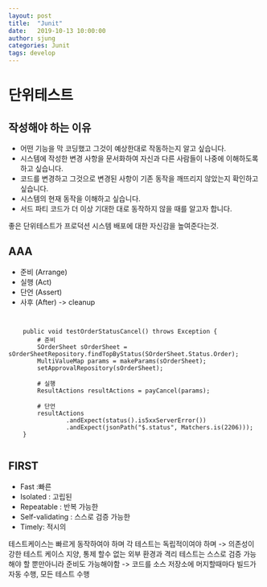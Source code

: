```yaml
---
layout: post
title:  "Junit"
date:   2019-10-13 10:00:00
author: sjung
categories: Junit
tags: develop
---
```




# 단위테스트

## 작성해야 하는 이유
* 어떤 기능을 막 코딩했고 그것이 예상한대로 작동하는지 알고 싶습니다.
* 시스템에 작성한 변경 사항을 문서화하여 자신과 다른 사람들이 나중에 이해하도록 하고 싶습니다.
* 코드를 변경하고 그것으로 변경된 사항이 기존 동작을 깨뜨리지 않았는지 확인하고 싶습니다.
* 시스템의 현재 동작을 이해하고 싶습니다.
* 서드 파티 코드가 더 이상 기대한 대로 동작하지 않을 때를 알고자 합니다.

좋은 단위테스트가 프로덕션 시스템 배포에 대한 자신감을 높여준다는것.


## AAA
* 준비 (Arrange)
* 실행 (Act)
* 단언 (Assert)
* 사후 (After) -> cleanup

<pre><code>

    public void testOrderStatusCancel() throws Exception {
        # 준비
        SOrderSheet sOrderSheet = sOrderSheetRepository.findTopByStatus(SOrderSheet.Status.Order);
        MultiValueMap params = makeParams(sOrderSheet);
        setApprovalRepository(sOrderSheet);
        
        # 실행
        ResultActions resultActions = payCancel(params);
        
        # 단언
        resultActions
                .andExpect(status().is5xxServerError())
                .andExpect(jsonPath("$.status", Matchers.is(2206)));
    }

</code></pre>


## FIRST
* Fast :빠른
* Isolated : 고립된
* Repeatable : 반복 가능한
* Self-validating : 스스로 검증 가능한
* Timely: 적시의

테스트케이스는 빠르게 동작하여야 하며
각 테스트는 독립적이여야 하며 -> 의존성이 강한 테스트 케이스 지양, 통제 할수 없는 외부 환경과 격리
테스트는 스스로 검증 가능 해야 할 뿐만아니라 준비도 가능해야함 -> 코드를 소스 저장소에 머지할때마다 빌드가 자동 수행, 모든 테스트 수행


